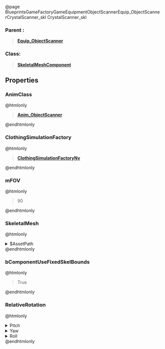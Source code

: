 @page BlueprintsGameFactoryGameEquipmentObjectScannerEquip_ObjectScannerCrystalScanner_skl CrystalScanner_skl
### Parent :
<b><a href="_blueprints_game_factory_game_equipment_object_scanner_equip__object_scanner.html"><blockquote>Equip_ObjectScanner</blockquote></a></b>
### Class:
<b><a href="_class_script_skeletal_mesh_component.html"><blockquote>SkeletalMeshComponent</blockquote></a></b>
## Properties
### AnimClass
@htmlonly
<b><a href="_blueprints_game_factory_game_equipment_object_scanner_anim__object_scanner.html"><blockquote>Anim_ObjectScanner</blockquote></a></b>
@endhtmlonly

### ClothingSimulationFactory
@htmlonly
<b><a href="_class_script_clothing_simulation_factory_nv.html"><blockquote>ClothingSimulationFactoryNv</blockquote></a></b>
@endhtmlonly

### mFOV
@htmlonly
<blockquote>90</blockquote>
@endhtmlonly

### SkeletalMesh
@htmlonly
<details>
 <summary>$AssetPath</summary>
<b><a href="_blueprints_game_factory_game_equipment_object_scanner_mesh_crystal_scanner_skl.html"><blockquote>CrystalScanner_skl</blockquote></a></b>
</details>
@endhtmlonly

### bComponentUseFixedSkelBounds
@htmlonly
<blockquote>True</blockquote>
@endhtmlonly

### RelativeRotation
@htmlonly
<details>
 <summary>Pitch</summary>
<blockquote>0</blockquote>
</details>
<details>
 <summary>Yaw</summary>
<blockquote>-90</blockquote>
</details>
<details>
 <summary>Roll</summary>
<blockquote>0</blockquote>
</details>
@endhtmlonly

